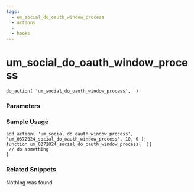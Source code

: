 ```yaml
---
tags: 
  - um_social_do_oauth_window_process
  - actions
  - 
  - hooks
---
```

# um\_social\_do\_oauth\_window\_process

``` php:no-line-numbers
do_action( 'um_social_do_oauth_window_process',  )
```
<div class='hook-sep'></div>

### Parameters

<div class='hook-sep'></div>



### Sample Usage

``` php:no-line-numbers
add_action( 'um_social_do_oauth_window_process', 'um_0372024_social_do_oauth_window_process', 10, 0 );
function um_0372024_social_do_oauth_window_process(  ){
 // do something
}
```
<div class='hook-sep'></div>



### Related Snippets

Nothing was found

